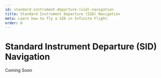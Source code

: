 ```yaml
---
id: standard-instrument-departure-(sid)-navigation
title: Standard Instrument Departure (SID) Navigation
meta: Learn how to fly a SID in Infinite Flight.
order: 6
---
```


# Standard Instrument Departure (SID) Navigation



Coming Soon